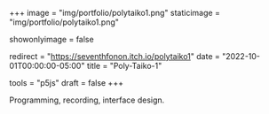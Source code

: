 +++
image = "img/portfolio/polytaiko1.png"
staticimage = "img/portfolio/polytaiko1.png"

showonlyimage = false

redirect = "https://seventhfonon.itch.io/polytaiko1"
date = "2022-10-01T00:00:00-05:00"
title = "Poly-Taiko-1"

tools = "p5js"
draft = false
+++

Programming, recording, interface design.